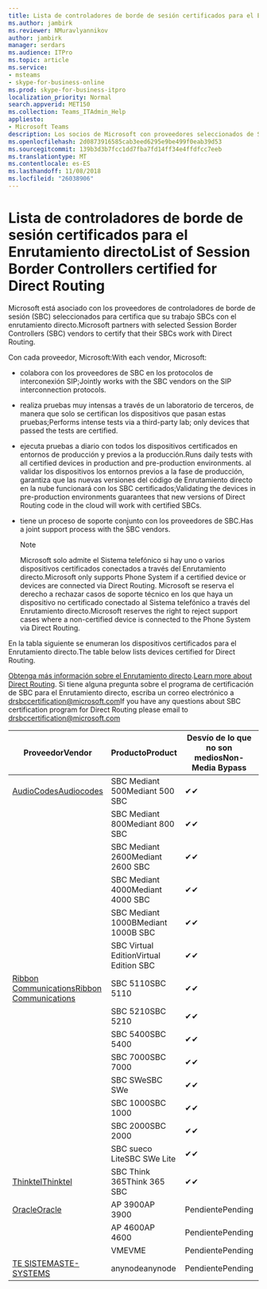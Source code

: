 ```yaml
---
title: Lista de controladores de borde de sesión certificados para el Enrutamiento directo
ms.author: jambirk
ms.reviewer: NMuravlyannikov
author: jambirk
manager: serdars
ms.audience: ITPro
ms.topic: article
ms.service:
- msteams
- skype-for-business-online
ms.prod: skype-for-business-itpro
localization_priority: Normal
search.appverid: MET150
ms.collection: Teams_ITAdmin_Help
appliesto:
- Microsoft Teams
description: Los socios de Microsoft con proveedores seleccionados de SBC certifica sus SBCs funcionan con el enrutamiento directo.
ms.openlocfilehash: 2d0873916585cab3eed6295e9be499f0eab39d53
ms.sourcegitcommit: 139b3d3b7fcc1dd7fba7fd14ff34e4ffdfcc7eeb
ms.translationtype: MT
ms.contentlocale: es-ES
ms.lasthandoff: 11/08/2018
ms.locfileid: "26038906"
---
```

# <a name="list-of-session-border-controllers-certified-for-direct-routing"></a><span data-ttu-id="e5ca8-103">Lista de controladores de borde de sesión certificados para el Enrutamiento directo</span><span class="sxs-lookup"><span data-stu-id="e5ca8-103">List of Session Border Controllers certified for Direct Routing</span></span>

<span data-ttu-id="e5ca8-104">Microsoft está asociado con los proveedores de controladores de borde de sesión (SBC) seleccionados para certifica que su trabajo SBCs con el enrutamiento directo.</span><span class="sxs-lookup"><span data-stu-id="e5ca8-104">Microsoft partners with selected Session Border Controllers (SBC) vendors to certify that their SBCs work with Direct Routing.</span></span> 

<span data-ttu-id="e5ca8-105">Con cada proveedor, Microsoft:</span><span class="sxs-lookup"><span data-stu-id="e5ca8-105">With each vendor, Microsoft:</span></span> 

- <span data-ttu-id="e5ca8-106">colabora con los proveedores de SBC en los protocolos de interconexión SIP;</span><span class="sxs-lookup"><span data-stu-id="e5ca8-106">Jointly works with the SBC vendors on the SIP interconnection protocols.</span></span>
- <span data-ttu-id="e5ca8-107">realiza pruebas muy intensas a través de un laboratorio de terceros, de manera que solo se certifican los dispositivos que pasan estas pruebas;</span><span class="sxs-lookup"><span data-stu-id="e5ca8-107">Performs intense tests via a third-party lab; only devices that passed the tests are certified.</span></span> 
- <span data-ttu-id="e5ca8-108">ejecuta pruebas a diario con todos los dispositivos certificados en entornos de producción y previos a la producción.</span><span class="sxs-lookup"><span data-stu-id="e5ca8-108">Runs daily tests with all certified devices in production and pre-production environments.</span></span> <span data-ttu-id="e5ca8-109">al validar los dispositivos los entornos previos a la fase de producción, garantiza que las nuevas versiones del código de Enrutamiento directo en la nube funcionará con los SBC certificados;</span><span class="sxs-lookup"><span data-stu-id="e5ca8-109">Validating the devices in pre-production environments guarantees that new versions of Direct Routing code in the cloud will work with certified SBCs.</span></span> 
- <span data-ttu-id="e5ca8-110">tiene un proceso de soporte conjunto con los proveedores de SBC.</span><span class="sxs-lookup"><span data-stu-id="e5ca8-110">Has a joint support process with the SBC vendors.</span></span>


  > [!NOTE]
  > <span data-ttu-id="e5ca8-111">Microsoft solo admite el Sistema telefónico si hay uno o varios dispositivos certificados conectados a través del Enrutamiento directo.</span><span class="sxs-lookup"><span data-stu-id="e5ca8-111">Microsoft only supports Phone System if a certified device or devices are connected via Direct Routing.</span></span> <span data-ttu-id="e5ca8-112">Microsoft se reserva el derecho a rechazar casos de soporte técnico en los que haya un dispositivo no certificado conectado al Sistema telefónico a través del Enrutamiento directo.</span><span class="sxs-lookup"><span data-stu-id="e5ca8-112">Microsoft reserves the right to reject support cases where a non-certified device is connected to the Phone System via Direct Routing.</span></span> 

<span data-ttu-id="e5ca8-113">En la tabla siguiente se enumeran los dispositivos certificados para el Enrutamiento directo.</span><span class="sxs-lookup"><span data-stu-id="e5ca8-113">The table below lists devices certified for Direct Routing.</span></span> 

<span data-ttu-id="e5ca8-114">[Obtenga más información sobre el Enrutamiento directo](https://aka.ms/dr).</span><span class="sxs-lookup"><span data-stu-id="e5ca8-114">[Learn more about Direct Routing](https://aka.ms/dr).</span></span> <span data-ttu-id="e5ca8-115">Si tiene alguna pregunta sobre el programa de certificación de SBC para el Enrutamiento directo, escriba un correo electrónico a drsbccertification@microsoft.com</span><span class="sxs-lookup"><span data-stu-id="e5ca8-115">If you have any questions about SBC certification program for Direct Routing please email to drsbccertification@microsoft.com</span></span>


|                                                       <span data-ttu-id="e5ca8-116">Proveedor</span><span class="sxs-lookup"><span data-stu-id="e5ca8-116">Vendor</span></span>                                                        |       <span data-ttu-id="e5ca8-117">Producto</span><span class="sxs-lookup"><span data-stu-id="e5ca8-117">Product</span></span>       | <span data-ttu-id="e5ca8-118">Desvío de lo que no son medios</span><span class="sxs-lookup"><span data-stu-id="e5ca8-118">Non-Media Bypass</span></span> | <span data-ttu-id="e5ca8-119">Desvío de medios</span><span class="sxs-lookup"><span data-stu-id="e5ca8-119">Media Bypass</span></span> | <span data-ttu-id="e5ca8-120">Versión de software</span><span class="sxs-lookup"><span data-stu-id="e5ca8-120">Software Version</span></span> |
|---------------------------------------------------------------------------------------------------------------------|---------------------|------------------|--------------|------------------|
| [<span data-ttu-id="e5ca8-121">AudioCodes</span><span class="sxs-lookup"><span data-stu-id="e5ca8-121">Audiocodes</span></span>](https://www.audiocodes.com/solutions-products/products/products-for-microsoft-365/sbcs-media-gateways) |   <span data-ttu-id="e5ca8-122">SBC Mediant 500</span><span class="sxs-lookup"><span data-stu-id="e5ca8-122">Mediant 500 SBC</span></span>   |     <span data-ttu-id="e5ca8-123">&#10004;</span><span class="sxs-lookup"><span data-stu-id="e5ca8-123">&#10004;</span></span>     |   <span data-ttu-id="e5ca8-124">Pendiente</span><span class="sxs-lookup"><span data-stu-id="e5ca8-124">Pending</span></span>    |  <span data-ttu-id="e5ca8-125">7.20A.200.055</span><span class="sxs-lookup"><span data-stu-id="e5ca8-125">7.20A.200.055</span></span>   |
|                                                                                                                     |   <span data-ttu-id="e5ca8-126">SBC Mediant 800</span><span class="sxs-lookup"><span data-stu-id="e5ca8-126">Mediant 800 SBC</span></span>   |     <span data-ttu-id="e5ca8-127">&#10004;</span><span class="sxs-lookup"><span data-stu-id="e5ca8-127">&#10004;</span></span>     |   <span data-ttu-id="e5ca8-128">Pendiente</span><span class="sxs-lookup"><span data-stu-id="e5ca8-128">Pending</span></span>    |  <span data-ttu-id="e5ca8-129">7.20A.200.055</span><span class="sxs-lookup"><span data-stu-id="e5ca8-129">7.20A.200.055</span></span>   |
|                                                                                                                     |  <span data-ttu-id="e5ca8-130">SBC Mediant 2600</span><span class="sxs-lookup"><span data-stu-id="e5ca8-130">Mediant 2600 SBC</span></span>   |     <span data-ttu-id="e5ca8-131">&#10004;</span><span class="sxs-lookup"><span data-stu-id="e5ca8-131">&#10004;</span></span>     |   <span data-ttu-id="e5ca8-132">Pendiente</span><span class="sxs-lookup"><span data-stu-id="e5ca8-132">Pending</span></span>    |  <span data-ttu-id="e5ca8-133">7.20A.200.055</span><span class="sxs-lookup"><span data-stu-id="e5ca8-133">7.20A.200.055</span></span>   |
|                                                                                                                     |  <span data-ttu-id="e5ca8-134">SBC Mediant 4000</span><span class="sxs-lookup"><span data-stu-id="e5ca8-134">Mediant 4000 SBC</span></span>   |     <span data-ttu-id="e5ca8-135">&#10004;</span><span class="sxs-lookup"><span data-stu-id="e5ca8-135">&#10004;</span></span>     |   <span data-ttu-id="e5ca8-136">Pendiente</span><span class="sxs-lookup"><span data-stu-id="e5ca8-136">Pending</span></span>    |  <span data-ttu-id="e5ca8-137">7.20A.200.055</span><span class="sxs-lookup"><span data-stu-id="e5ca8-137">7.20A.200.055</span></span>   |
|                                                                                                                     | <span data-ttu-id="e5ca8-138">SBC Mediant 1000B</span><span class="sxs-lookup"><span data-stu-id="e5ca8-138">Mediant 1000B  SBC</span></span>  |     <span data-ttu-id="e5ca8-139">&#10004;</span><span class="sxs-lookup"><span data-stu-id="e5ca8-139">&#10004;</span></span>     |   <span data-ttu-id="e5ca8-140">Pendiente</span><span class="sxs-lookup"><span data-stu-id="e5ca8-140">Pending</span></span>    |  <span data-ttu-id="e5ca8-141">7.20A.200.055</span><span class="sxs-lookup"><span data-stu-id="e5ca8-141">7.20A.200.055</span></span>   |
|                                                                                                                     | <span data-ttu-id="e5ca8-142">SBC Virtual Edition</span><span class="sxs-lookup"><span data-stu-id="e5ca8-142">Virtual Edition SBC</span></span> |     <span data-ttu-id="e5ca8-143">&#10004;</span><span class="sxs-lookup"><span data-stu-id="e5ca8-143">&#10004;</span></span>     |   <span data-ttu-id="e5ca8-144">Pendiente</span><span class="sxs-lookup"><span data-stu-id="e5ca8-144">Pending</span></span>    |  <span data-ttu-id="e5ca8-145">7.20A.200.055</span><span class="sxs-lookup"><span data-stu-id="e5ca8-145">7.20A.200.055</span></span>   |
|  [<span data-ttu-id="e5ca8-146">Ribbon Communications</span><span class="sxs-lookup"><span data-stu-id="e5ca8-146">Ribbon Communications</span></span>](https://ribboncommunications.com/solutions/enterprise-solutions/microsoft-skype-business)  |      <span data-ttu-id="e5ca8-147">SBC 5110</span><span class="sxs-lookup"><span data-stu-id="e5ca8-147">SBC 5110</span></span>       |     <span data-ttu-id="e5ca8-148">&#10004;</span><span class="sxs-lookup"><span data-stu-id="e5ca8-148">&#10004;</span></span>     |   <span data-ttu-id="e5ca8-149">Pendiente</span><span class="sxs-lookup"><span data-stu-id="e5ca8-149">Pending</span></span>    |       <span data-ttu-id="e5ca8-150">V6.2</span><span class="sxs-lookup"><span data-stu-id="e5ca8-150">V6.2</span></span>       |
|                                                                                                                     |      <span data-ttu-id="e5ca8-151">SBC 5210</span><span class="sxs-lookup"><span data-stu-id="e5ca8-151">SBC 5210</span></span>       |     <span data-ttu-id="e5ca8-152">&#10004;</span><span class="sxs-lookup"><span data-stu-id="e5ca8-152">&#10004;</span></span>     |   <span data-ttu-id="e5ca8-153">Pendiente</span><span class="sxs-lookup"><span data-stu-id="e5ca8-153">Pending</span></span>    |       <span data-ttu-id="e5ca8-154">V6.2</span><span class="sxs-lookup"><span data-stu-id="e5ca8-154">V6.2</span></span>       |
|                                                                                                                     |      <span data-ttu-id="e5ca8-155">SBC 5400</span><span class="sxs-lookup"><span data-stu-id="e5ca8-155">SBC 5400</span></span>       |     <span data-ttu-id="e5ca8-156">&#10004;</span><span class="sxs-lookup"><span data-stu-id="e5ca8-156">&#10004;</span></span>     |   <span data-ttu-id="e5ca8-157">Pendiente</span><span class="sxs-lookup"><span data-stu-id="e5ca8-157">Pending</span></span>    |       <span data-ttu-id="e5ca8-158">V6.2</span><span class="sxs-lookup"><span data-stu-id="e5ca8-158">V6.2</span></span>       |
|                                                                                                                     |      <span data-ttu-id="e5ca8-159">SBC 7000</span><span class="sxs-lookup"><span data-stu-id="e5ca8-159">SBC 7000</span></span>       |     <span data-ttu-id="e5ca8-160">&#10004;</span><span class="sxs-lookup"><span data-stu-id="e5ca8-160">&#10004;</span></span>     |   <span data-ttu-id="e5ca8-161">Pendiente</span><span class="sxs-lookup"><span data-stu-id="e5ca8-161">Pending</span></span>    |       <span data-ttu-id="e5ca8-162">V6.2</span><span class="sxs-lookup"><span data-stu-id="e5ca8-162">V6.2</span></span>       |
|                                                                                                                     |       <span data-ttu-id="e5ca8-163">SBC SWe</span><span class="sxs-lookup"><span data-stu-id="e5ca8-163">SBC SWe</span></span>       |     <span data-ttu-id="e5ca8-164">&#10004;</span><span class="sxs-lookup"><span data-stu-id="e5ca8-164">&#10004;</span></span>     |   <span data-ttu-id="e5ca8-165">Pendiente</span><span class="sxs-lookup"><span data-stu-id="e5ca8-165">Pending</span></span>    |       <span data-ttu-id="e5ca8-166">V6.2</span><span class="sxs-lookup"><span data-stu-id="e5ca8-166">V6.2</span></span>       |
|                                                                                                                     |      <span data-ttu-id="e5ca8-167">SBC 1000</span><span class="sxs-lookup"><span data-stu-id="e5ca8-167">SBC 1000</span></span>       |     <span data-ttu-id="e5ca8-168">&#10004;</span><span class="sxs-lookup"><span data-stu-id="e5ca8-168">&#10004;</span></span>     |   <span data-ttu-id="e5ca8-169">Pendiente</span><span class="sxs-lookup"><span data-stu-id="e5ca8-169">Pending</span></span>    |      <span data-ttu-id="e5ca8-170">V7.0.2</span><span class="sxs-lookup"><span data-stu-id="e5ca8-170">V7.0.2</span></span>      |
|                                                                                                                     |      <span data-ttu-id="e5ca8-171">SBC 2000</span><span class="sxs-lookup"><span data-stu-id="e5ca8-171">SBC 2000</span></span>       |     <span data-ttu-id="e5ca8-172">&#10004;</span><span class="sxs-lookup"><span data-stu-id="e5ca8-172">&#10004;</span></span>     |   <span data-ttu-id="e5ca8-173">Pendiente</span><span class="sxs-lookup"><span data-stu-id="e5ca8-173">Pending</span></span>    |      <span data-ttu-id="e5ca8-174">V7.0.2</span><span class="sxs-lookup"><span data-stu-id="e5ca8-174">V7.0.2</span></span>      |
|                                                                                                                     |    <span data-ttu-id="e5ca8-175">SBC sueco Lite</span><span class="sxs-lookup"><span data-stu-id="e5ca8-175">SBC SWe Lite</span></span>     |     <span data-ttu-id="e5ca8-176">&#10004;</span><span class="sxs-lookup"><span data-stu-id="e5ca8-176">&#10004;</span></span>     |   <span data-ttu-id="e5ca8-177">Pendiente</span><span class="sxs-lookup"><span data-stu-id="e5ca8-177">Pending</span></span>    |      <span data-ttu-id="e5ca8-178">V7.0.4</span><span class="sxs-lookup"><span data-stu-id="e5ca8-178">V7.0.4</span></span>      |
|                     [<span data-ttu-id="e5ca8-179">Thinktel</span><span class="sxs-lookup"><span data-stu-id="e5ca8-179">Thinktel</span></span>](https://www.thinktel.ca/services/think-365/think-365-overview/)                      |    <span data-ttu-id="e5ca8-180">SBC Think 365</span><span class="sxs-lookup"><span data-stu-id="e5ca8-180">Think 365 SBC</span></span>    |     <span data-ttu-id="e5ca8-181">&#10004;</span><span class="sxs-lookup"><span data-stu-id="e5ca8-181">&#10004;</span></span>     |   <span data-ttu-id="e5ca8-182">Pendiente</span><span class="sxs-lookup"><span data-stu-id="e5ca8-182">Pending</span></span>    |       <span data-ttu-id="e5ca8-183">V1.4</span><span class="sxs-lookup"><span data-stu-id="e5ca8-183">V1.4</span></span>       |
|                     [<span data-ttu-id="e5ca8-184">Oracle</span><span class="sxs-lookup"><span data-stu-id="e5ca8-184">Oracle</span></span>](https://www.oracle.com/industries/communications/products/session-border-controller/index.html)                      |    <span data-ttu-id="e5ca8-185">AP 3900</span><span class="sxs-lookup"><span data-stu-id="e5ca8-185">AP 3900</span></span>       |   <span data-ttu-id="e5ca8-186">Pendiente</span><span class="sxs-lookup"><span data-stu-id="e5ca8-186">Pending</span></span>    |   <span data-ttu-id="e5ca8-187">Pendiente</span><span class="sxs-lookup"><span data-stu-id="e5ca8-187">Pending</span></span>  |   <span data-ttu-id="e5ca8-188">Pendiente</span><span class="sxs-lookup"><span data-stu-id="e5ca8-188">Pending</span></span>    |
|                                                                                                                     |      <span data-ttu-id="e5ca8-189">AP 4600</span><span class="sxs-lookup"><span data-stu-id="e5ca8-189">AP 4600</span></span>         |    <span data-ttu-id="e5ca8-190">Pendiente</span><span class="sxs-lookup"><span data-stu-id="e5ca8-190">Pending</span></span>    |   <span data-ttu-id="e5ca8-191">Pendiente</span><span class="sxs-lookup"><span data-stu-id="e5ca8-191">Pending</span></span>    |      <span data-ttu-id="e5ca8-192">Pendiente</span><span class="sxs-lookup"><span data-stu-id="e5ca8-192">Pending</span></span>      |
|                                                                                                                     |      <span data-ttu-id="e5ca8-193">VME</span><span class="sxs-lookup"><span data-stu-id="e5ca8-193">VME</span></span>             |    <span data-ttu-id="e5ca8-194">Pendiente</span><span class="sxs-lookup"><span data-stu-id="e5ca8-194">Pending</span></span>    |   <span data-ttu-id="e5ca8-195">Pendiente</span><span class="sxs-lookup"><span data-stu-id="e5ca8-195">Pending</span></span>    |      <span data-ttu-id="e5ca8-196">Pendiente</span><span class="sxs-lookup"><span data-stu-id="e5ca8-196">Pending</span></span>      |
|                     [<span data-ttu-id="e5ca8-197">TE SISTEMAS</span><span class="sxs-lookup"><span data-stu-id="e5ca8-197">TE-SYSTEMS</span></span>](https://www.anynode.de/anynode-and-microsoft-teams/)                               |     <span data-ttu-id="e5ca8-198">anynode</span><span class="sxs-lookup"><span data-stu-id="e5ca8-198">anynode</span></span>         |    <span data-ttu-id="e5ca8-199">Pendiente</span><span class="sxs-lookup"><span data-stu-id="e5ca8-199">Pending</span></span>    |   <span data-ttu-id="e5ca8-200">Pendiente</span><span class="sxs-lookup"><span data-stu-id="e5ca8-200">Pending</span></span>    |      <span data-ttu-id="e5ca8-201">Pendiente</span><span class="sxs-lookup"><span data-stu-id="e5ca8-201">Pending</span></span>      |
